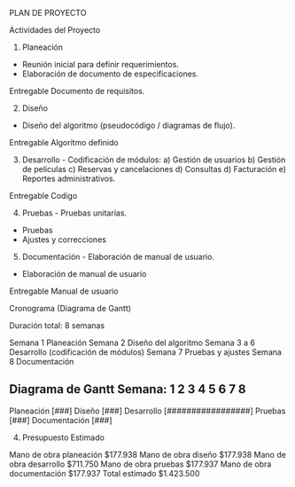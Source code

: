 PLAN DE PROYECTO

Actividades del Proyecto

1. Planeación	

- Reunión inicial para definir requerimientos.
- Elaboración de documento de especificaciones.	

Entregable
Documento de requisitos.

2. Diseño	

- Diseño del algoritmo (pseudocódigo / diagramas de flujo).	

Entregable
Algoritmo definido

3. Desarrollo	- Codificación de módulos:
a) Gestión de usuarios
b) Gestión de películas
c) Reservas y cancelaciones
d) Consultas
d) Facturación
e) Reportes administrativos.	

Entregable
Codigo

4. Pruebas	- Pruebas unitarias.

- Pruebas
- Ajustes y correcciones

5. Documentación	- Elaboración de manual de usuario.

- Elaboración de manual de usuario

Entregable
Manual de usuario


Cronograma (Diagrama de Gantt)

Duración total: 8 semanas

Semana 1	Planeación
Semana 2	Diseño del algoritmo
Semana 3 a 6	Desarrollo (codificación de módulos)
Semana 7	Pruebas y ajustes
Semana 8	Documentación

Diagrama de Gantt 
Semana:     1    2    3    4    5    6    7    8
------------------------------------------------
Planeación [###]
Diseño          [###]
Desarrollo            [#################]
Pruebas                                  [###]
Documentación                                   [###]

4. Presupuesto Estimado

Mano de obra planeación      $177.938
Mano de obra diseño          $177.938
Mano de obra desarrollo      $711.750
Mano de obra pruebas         $177.937
Mano de obra documentación   $177.937
Total estimado			       $1.423.500
